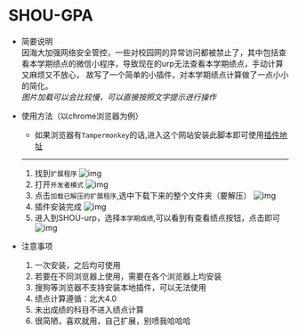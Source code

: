# SHOU-GPA
* 简要说明  
因海大加强网络安全管控，一些对校园网的异常访问都被禁止了，其中包括查看本学期绩点的微信小程序，导致现在的urp无法查看本学期绩点，手动计算又麻烦又不放心，
故写了一个简单的小插件，对本学期绩点计算做了一点小小的简化。  
*图片加载可以会比较慢，可以直接按照文字提示进行操作*
* 使用方法（以chrome浏览器为例）
    * 如果浏览器有`Tampermonkey`的话,进入这个网站安装此脚本即可使用[插件地址](https://greasyfork.org/zh-CN/scripts/394729-%E4%B8%8A%E6%B5%B7%E6%B5%B7%E6%B4%8B%E5%A4%A7%E5%AD%A6%E7%BB%A9%E7%82%B9%E6%9F%A5%E8%AF%A2)
  ---
  1. 找到`扩展程序`
  ![img](https://s1.ax1x.com/2020/07/23/ULWoe1.png)
  2. 打开`开发者模式`
    ![img](https://s1.ax1x.com/2020/07/23/ULW4y9.png)
  3. 点击`加载已解压的扩展程序`,选中下载下来的整个文件夹（要解压）
    ![img](https://s1.ax1x.com/2020/07/23/ULWTdx.png)
  4. 插件安装完成
    ![img](https://s1.ax1x.com/2020/07/23/ULWhQJ.png)
  5. 进入到SHOU-urp，选择`本学期成绩`,可以看到有查看绩点按钮，点击即可
    ![img](https://s1.ax1x.com/2020/07/23/ULftmR.png)
  
* 注意事项
  1. 一次安装，之后均可使用
  2. 若要在不同浏览器上使用，需要在各个浏览器上均安装
  3. 搜狗等浏览器不支持安装本地插件，可以无法使用
  4. 绩点计算遵循：北大4.0
  5. 未出成绩的科目不进入绩点计算
  6. 很简陋，喜欢就用，自己扩展，别喷我哈哈哈
  
